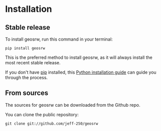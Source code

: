 # Installation

## Stable release

To install geosrw, run this command in your terminal:

```
pip install geosrw
```

This is the preferred method to install geosrw, as it will always install the most recent stable release.

If you don't have [pip](https://pip.pypa.io) installed, this [Python installation guide](http://docs.python-guide.org/en/latest/starting/installation/) can guide you through the process.

## From sources

The sources for geosrw can be downloaded from the Github repo.

You can clone the public repository:

```
git clone git://github.com/jeff-250/geosrw
```
